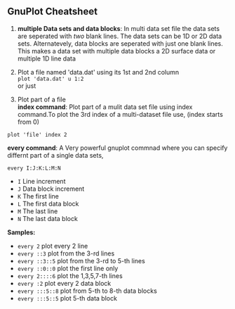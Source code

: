 ## GnuPlot Cheatsheet
1. __multiple Data sets and data blocks__:
In multi data set file the data sets are seperated with _two_ blank lines. The data sets can be 1D or 2D data sets. Alternatevely, data blocks are seperated with just one blank lines. This makes a data set with multiple data blocks a 2D surface data or multiple 1D line data


1. Plot a file named 'data.dat' using its 1st and 2nd column  
`plot 'data.dat' u 1:2`  
or just 


1. Plot part of a file  
__index command__:
Plot part of a mulit data set file using index command.To plot the 3rd index of a multi-dataset file use, (index starts from 0)
```
plot 'file' index 2
```

__every command__: A Very powerful gnuplot commnad where you can specify differnt part of a single data sets,

`every I:J:K:L:M:N`	  
*    `I`	Line increment  
*    `J`	Data block increment  
*    `K`	The first line  
*    `L`	The first data block  
*    `M`	The last line  
*    `N`	The last data block  

__Samples:__  
*   `every 2`	plot every 2 line  
*   `every ::3`	plot from the 3-rd lines  
*   `every ::3::5`	plot from the 3-rd to 5-th lines  
*   `every ::0::0`	plot the first line only  
*   `every 2::::6`	plot the 1,3,5,7-th lines  
*   `every :2`	plot every 2 data block  
*   `every :::5::8`	plot from 5-th to 8-th data blocks  
*   `every :::5::5` plot 5-th data block

